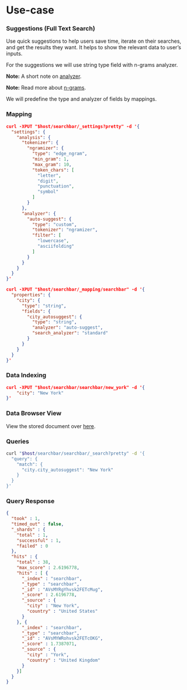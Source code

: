 # Use-case

### Suggestions (Full Text Search)

Use quick suggestions to help users save time, iterate on their searches, and get the results they want. It helps to show the relevant data to user’s inputs.

For the suggestions we will use string type field with n-grams analyzer.

**Note:** A short note on [analyzer](https://www.elastic.co/blog/found-text-analysis-part-1).

**Note:** Read more about [n-grams](https://www.elastic.co/guide/en/elasticsearch/reference/current/analysis-ngram-tokenizer.html).

We will predefine the type and  analyzer of fields by mappings.

### Mapping

```json
curl -XPUT "$host/searchbar/_settings?pretty" -d '{
  "settings": {
    "analysis": {
      "tokenizer": {
        "ngramizer": {
          "type": "edge_ngram",
          "min_gram": 1,
          "max_gram": 10,
          "token_chars": [
            "letter",
            "digit",
            "punctuation",
            "symbol"
          ]
        }
      },
      "analyzer": {
        "auto-suggest": {
          "type": "custom",
          "tokenizer": "ngramizer",
          "filter": [
            "lowercase",
            "asciifolding"
          ]
        }
      }
    }
  }
}'
```
```json
curl -XPUT "$host/searchbar/_mapping/searchbar" -d '{
  "properties": {
    "city": {
      "type": "string",
      "fields": {
        "city_autosuggest": {
          "type": "string",
          "analyzer": "auto-suggest",
          "search_analyzer": "standard"
        }
      }
    }
  }
}'
```

### Data Indexing
```json
curl -XPUT "$host/searchbar/searchbar/new_york" -d '{
    "city": "New York"
}'
```
### Data Browser View
View the stored document over [here](https://opensource.appbase.io/dejavu/live/#?input_state=XQAAAAJDAQAAAAAAAAA9iIqnY-B2BnTZGEQz6wkFsf75RGH_jHaI0iFldVUA8qAu_IuFdCiPbQoJXhucJFD7Tx0dCbrMnss3gpLkoGLSlzMWr0Rs78QzD1cInlCxvWqSgdLhvpBcAJW68g0Vhcn0xKzkLHaOzsy68EPdXOYucCl6c8hMMQXZU8RP8JPvBLWiIf_G_5CaVPuXWMq80wmLUMeKsvdkOKaDd_W7WG8h79UJYO3PhPFiPmXeWAeqH_-_KCceHciGmUVoS8Fm9U27k6tat03f-eyZ6WT9TUKabaooF9yVF0YIOuRMkgUbbe6dMN1PEv7QtwA).

### Queries
```bash
curl "$host/searchbar/searchbar/_search?pretty" -d '{
  "query": {
    "match": {
      "city.city_autosuggest": "New York"
    }
  }
}'
```

### Query Response
```json
{
  "took" : 1,
  "timed_out" : false,
  "_shards" : {
    "total" : 1,
    "successful" : 1,
    "failed" : 0
  },
  "hits" : {
    "total" : 38,
    "max_score" : 2.6196778,
    "hits" : [ {
      "_index" : "searchbar",
      "_type" : "searchbar",
      "_id" : "AVsMYRgYhvsk2FETcMug",
      "_score" : 2.6196778,
      "_source" : {
        "city" : "New York",
        "country" : "United States"
      }
    }, {
      "_index" : "searchbar",
      "_type" : "searchbar",
      "_id" : "AVsMYWRohvsk2FETcOKG",
      "_score" : 1.7387071,
      "_source" : {
        "city" : "York",
        "country" : "United Kingdom"
      }
    }]
  }
}
```
